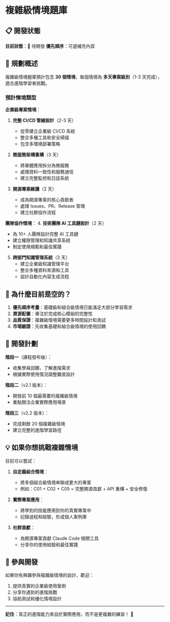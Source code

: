 # 複雜級情境題庫

## 📋 開發狀態

**目前狀態**：🔧 待開發
**優先順序**：可選補充內容

## 🎯 規劃概述

複雜級情境題庫預計包含 **30 個情境**，每個情境為 **多天專案級別**（1-3 天完成），適合進階學習者挑戰。

### 預計情境類型

**企業級專案情境**：
1. **完整 CI/CD 管線設計**（2-3 天）
   - 從零建立企業級 CI/CD 系統
   - 整合多種工具和安全掃描
   - 包含多環境部署策略

2. **微服務架構重構**（3 天）
   - 將單體應用拆分為微服務
   - 處理資料一致性和服務通信
   - 建立完整監控和日誌系統

3. **開源專案維護**（2 天）
   - 成為開源專案的核心貢獻者
   - 處理 Issues、PR、Release 管理
   - 建立社群協作流程

**團隊協作情境**：
4. **技術團隊 AI 工具鏈設計**（2 天）
   - 為 10+ 人團隊設計完整 AI 工具鏈
   - 建立權限管理和知識共享系統
   - 制定使用規範和最佳實踐

5. **跨部門知識管理系統**（3 天）
   - 建立企業級知識管理平台
   - 整合多種資料來源和工具
   - 設計自動化內容生成流程

## 🚧 為什麼目前是空的？

1. **優先順序考量**：基礎級和組合級情境已能滿足大部分學習需求
2. **資源配置**：專注於完成核心模組的完整性
3. **品質保證**：複雜級情境需要更多時間設計和測試
4. **市場驗證**：先收集基礎和組合級情境的使用回饋

## 📅 開發計劃

**階段一**（課程發布後）：
- 收集學員回饋，了解進階需求
- 根據實際使用情況調整難度設計

**階段二**（v2.1 版本）：
- 開發前 10 個最需要的複雜級情境
- 重點關注企業實際應用場景

**階段三**（v2.2 版本）：
- 完成剩餘 20 個複雜級情境
- 建立完整的進階學習路徑

## 💡 如果你想挑戰複雜情境

目前可以嘗試：

1. **自定義組合情境**：
   - 將多個組合級情境串聯成更大的專案
   - 例如：C01 + C02 + C05 = 完整開源貢獻 + API 重構 + 安全修復

2. **實際專案應用**：
   - 將學到的技能應用到你的真實專案中
   - 記錄過程和經驗，形成個人案例庫

3. **社群貢獻**：
   - 為開源專案貢獻 Claude Code 相關工具
   - 分享你的使用經驗和最佳實踐

## 🤝 參與開發

如果你有興趣參與複雜級情境的設計，歡迎：

1. 提供真實的企業級使用案例
2. 分享你遇到的進階挑戰
3. 協助測試和優化情境設計

---

**記住**：真正的進階能力來自於實際應用，而不是更複雜的練習！ 🚀